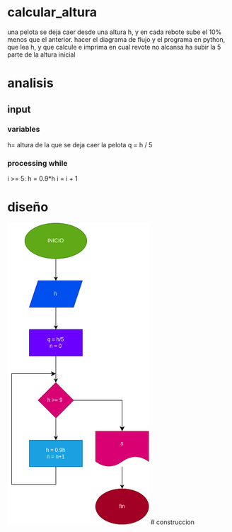 # calcular_altura
una pelota se deja caer desde una altura h, y en cada rebote sube el 10% menos que el anterior. hacer el diagrama de flujo y el programa en python, que lea h, y que calcule e imprima en cual revote no alcansa ha subir la 5 parte de la altura inicial


# analisis
## input 
### variables 

 h= altura de la que se deja caer la pelota 
q = h / 5


### processing while 


i >= 5: h = 0.9*h i = i + 1 


# diseño 




![diagrama de flujo](diagrama.png "diagrama de flujo") # construccion
